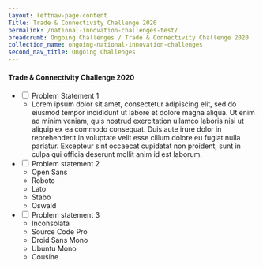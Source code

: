 ```yaml
---
layout: leftnav-page-content
Title: Trade & Connectivity Challenge 2020
permalink: /national-innovation-challenges-test/
breadcrumb: Ongoing Challenges / Trade & Connectivity Challenge 2020
collection_name: ongoing-national-innovation-challenges
second_nav_title: Ongoing Challenges
---
```

#### Trade & Connectivity Challenge 2020


<div class="wrapper">
<ul>
  <li>
    <input type="checkbox" id="list-item-1">
    <label for="list-item-1" class="first">Problem Statement 1</label>
    <ul>
      <li>Lorem ipsum dolor sit amet, consectetur adipiscing elit, sed do eiusmod tempor incididunt ut labore et dolore magna aliqua. Ut enim ad minim veniam, quis nostrud exercitation ullamco laboris nisi ut aliquip ex ea commodo consequat. Duis aute irure dolor in reprehenderit in voluptate velit esse cillum dolore eu fugiat nulla pariatur. Excepteur sint occaecat cupidatat non proident, sunt in culpa qui officia deserunt mollit anim id est laborum.</li>
    </ul>
  </li>
    <li>
    <input type="checkbox" id="list-item-2">
    <label for="list-item-2">Problem statement 2</label>
    <ul>
      <li>Open Sans</li>
      <li>Roboto</li>
      <li>Lato</li>
      <li>Stabo</li>
      <li>Oswald</li>
    </ul>
  </li>
  <li>
    <input type="checkbox" id="list-item-3">
    <label for="list-item-3" class="last">Problem statement 3</label>
    <ul>
      <li>Inconsolata</li>
      <li>Source Code Pro</li>
      <li>Droid Sans Mono</li>
      <li>Ubuntu Mono</li>
      <li>Cousine</li>
    </ul>
  </li>
</ul>
</div>
